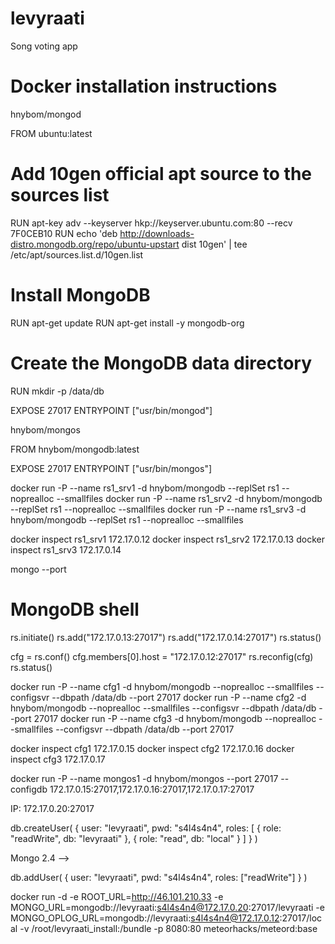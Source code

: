 # levyraati

Song voting app

# Docker installation instructions

hnybom/mongod

FROM ubuntu:latest

# Add 10gen official apt source to the sources list
RUN apt-key adv --keyserver hkp://keyserver.ubuntu.com:80 --recv 7F0CEB10
RUN echo 'deb http://downloads-distro.mongodb.org/repo/ubuntu-upstart dist 10gen' | tee /etc/apt/sources.list.d/10gen.list

# Install MongoDB
RUN apt-get update
RUN apt-get install -y mongodb-org

# Create the MongoDB data directory
RUN mkdir -p /data/db

EXPOSE 27017
ENTRYPOINT ["usr/bin/mongod"]


hnybom/mongos

FROM hnybom/mongodb:latest

EXPOSE 27017
ENTRYPOINT ["usr/bin/mongos"]


docker run -P --name rs1_srv1 -d hnybom/mongodb --replSet rs1 --noprealloc --smallfiles
docker run -P --name rs1_srv2 -d hnybom/mongodb --replSet rs1 --noprealloc --smallfiles
docker run -P --name rs1_srv3 -d hnybom/mongodb --replSet rs1 --noprealloc --smallfiles

docker inspect rs1_srv1
172.17.0.12
docker inspect rs1_srv2
172.17.0.13
docker inspect rs1_srv3
172.17.0.14

mongo --port <port of srv1>

# MongoDB shell

rs.initiate()
rs.add("172.17.0.13:27017")
rs.add("172.17.0.14:27017")
rs.status()

cfg = rs.conf()
cfg.members[0].host = "172.17.0.12:27017"
rs.reconfig(cfg)
rs.status()

docker run -P --name cfg1 -d hnybom/mongodb --noprealloc --smallfiles --configsvr --dbpath /data/db --port 27017
docker run -P --name cfg2 -d hnybom/mongodb --noprealloc --smallfiles --configsvr --dbpath /data/db --port 27017
docker run -P --name cfg3 -d hnybom/mongodb --noprealloc --smallfiles --configsvr --dbpath /data/db --port 27017

docker inspect cfg1
172.17.0.15
docker inspect cfg2
172.17.0.16
docker inspect cfg3
172.17.0.17

docker run -P --name mongos1 -d hnybom/mongos --port 27017 --configdb 172.17.0.15:27017,172.17.0.16:27017,172.17.0.17:27017

IP: 172.17.0.20:27017

db.createUser(
    {
      user: "levyraati",
      pwd: "s4l4s4n4",
      roles: [
         { role: "readWrite", db: "levyraati" },
         { role: "read", db: "local" }
      ]
    }
)

Mongo 2.4 -->

db.addUser(
    {
      user: "levyraati",
      pwd: "s4l4s4n4",
      roles: ["readWrite"]
    }
)


docker run -d -e ROOT_URL=http://46.101.210.33 -e MONGO_URL=mongodb://levyraati:s4l4s4n4@172.17.0.20:27017/levyraati -e MONGO_OPLOG_URL=mongodb://levyraati:s4l4s4n4@172.17.0.12:27017/local -v /root/levyraati_install:/bundle -p 8080:80 meteorhacks/meteord:base

